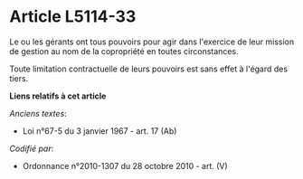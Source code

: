 # Article L5114-33

Le ou les gérants ont tous pouvoirs pour agir dans l'exercice de leur mission de gestion au nom de la copropriété en toutes
circonstances.

Toute limitation contractuelle de leurs pouvoirs est sans effet à l'égard des tiers.

**Liens relatifs à cet article**

_Anciens textes_:

  - Loi n°67-5 du 3 janvier 1967 - art. 17 (Ab)

_Codifié par_:

  - Ordonnance n°2010-1307 du 28 octobre 2010 - art. (V)
